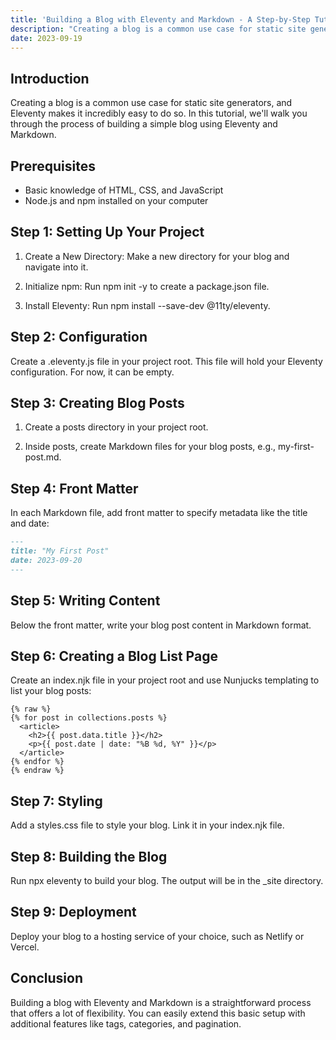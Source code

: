 ```yaml
---
title: 'Building a Blog with Eleventy and Markdown - A Step-by-Step Tutorial'
description: "Creating a blog is a common use case for static site generators, and Eleventy makes it incredibly easy to do so. In this tutorial, we'll walk you through the process of building a simple blog using Eleventy and Markdown."
date: 2023-09-19
---
```


## Introduction

Creating a blog is a common use case for static site generators, and Eleventy makes it incredibly easy to do so. In this tutorial, we'll walk you through the process of building a simple blog using Eleventy and Markdown.

## Prerequisites

- Basic knowledge of HTML, CSS, and JavaScript
- Node.js and npm installed on your computer

## Step 1: Setting Up Your Project

1. Create a New Directory: Make a new directory for your blog and navigate into it.

2. Initialize npm: Run npm init -y to create a package.json file.

3. Install Eleventy: Run npm install --save-dev @11ty/eleventy.

## Step 2: Configuration

Create a .eleventy.js file in your project root. This file will hold your Eleventy configuration. For now, it can be empty.

## Step 3: Creating Blog Posts

1. Create a posts directory in your project root.

2. Inside posts, create Markdown files for your blog posts, e.g., my-first-post\.md.

## Step 4: Front Matter

In each Markdown file, add front matter to specify metadata like the title and date:

```markdown
---
title: "My First Post"
date: 2023-09-20
---
```

## Step 5: Writing Content

Below the front matter, write your blog post content in Markdown format.

## Step 6: Creating a Blog List Page

Create an index.njk file in your project root and use Nunjucks templating to list your blog posts:


```nunjucks
{% raw %}
{% for post in collections.posts %}
  <article>
    <h2>{{ post.data.title }}</h2>
    <p>{{ post.date | date: "%B %d, %Y" }}</p>
  </article>
{% endfor %}
{% endraw %}
```

## Step 7: Styling

Add a styles.css file to style your blog. Link it in your index.njk file.

## Step 8: Building the Blog

Run npx eleventy to build your blog. The output will be in the _site directory.

## Step 9: Deployment

Deploy your blog to a hosting service of your choice, such as Netlify or Vercel.

## Conclusion

Building a blog with Eleventy and Markdown is a straightforward process that offers a lot of flexibility. You can easily extend this basic setup with additional features like tags, categories, and pagination.